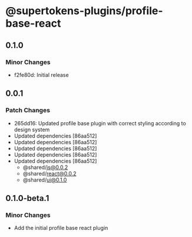 # @supertokens-plugins/profile-base-react

## 0.1.0

### Minor Changes

- f2fe80d: Initial release

## 0.0.1

### Patch Changes

- 265dd16: Updated profile base plugin with correct styling according to design system
- Updated dependencies [86aa512]
- Updated dependencies [86aa512]
- Updated dependencies [86aa512]
- Updated dependencies [86aa512]
- Updated dependencies [86aa512]
  - @shared/js@0.0.2
  - @shared/react@0.0.2
  - @shared/ui@0.1.0

## 0.1.0-beta.1

### Minor Changes

- Add the initial profile base react plugin
